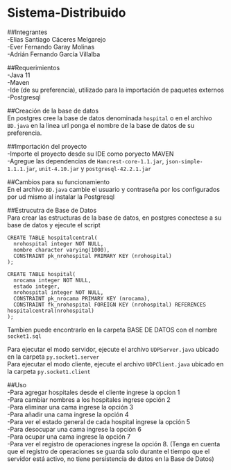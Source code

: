 # Sistema-Distribuido

##Integrantes  
-Elias Santiago Cáceres Melgarejo  
-Ever Fernando Garay Molinas  
-Adrián Fernando García Villalba


##Requerimientos  
-Java 11  
-Maven  
-Ide (de su preferencia), utilizado para la importación de paquetes externos  
-Postgresql  

##Creación de la base de datos  
En postgres cree la base de datos denominada ```hospital``` o en el archivo ```BD.java``` en la linea url ponga el nombre de la base de datos de su preferencia. 

##Importación del proyecto  
-Importe el proyecto desde su IDE como poryecto MAVEN  
-Agregue las dependencias de ```Hamcrest-core-1.1.jar```, ```json-simple-1.1.1.jar```, ```unit-4.10.jar``` y ```postgresql-42.2.1.jar```  

##Cambios para su funcionamiento  
En el archivo ```BD.java``` cambie el usuario y contraseña por los configurados por ud mismo al instalar la Postgresql  

##Estrucutra de Base de Datos  
Para crear las estructuras de la base de datos, en postgres conectese a su base de datos y ejecute el script
```
CREATE TABLE hospitalcentral(
  nrohospital integer NOT NULL,
  nombre character varying(1000),
  CONSTRAINT pk_nrohospital PRIMARY KEY (nrohospital)
);

CREATE TABLE hospital(
  nrocama integer NOT NULL,
  estado integer,
  nrohospital integer NOT NULL,
  CONSTRAINT pk_nrocama PRIMARY KEY (nrocama),
  CONSTRAINT fk_nrohospital FOREIGN KEY (nrohospital) REFERENCES hospitalcentral(nrohospital)
);
```  
Tambien puede encontrarlo en la carpeta BASE DE DATOS con el nombre ```socket1.sql```  

Para ejecutar el modo servidor, ejecute el archivo ```UDPServer.java``` ubicado en la carpeta ```py.socket1.server```  
Para ejecutar el modo cliente, ejecute el archivo ```UDPClient.java``` ubicado en la carpeta ```py.socket1.client```  

##Uso  
-Para agregar hospitales desde el cliente ingrese la opcion 1  
-Para cambiar nombres a los hospitales ingrese opción 2  
-Para eliminar una cama ingrese la opción 3  
-Para añadir una cama ingrese la opción 4  
-Para ver el estado general de cada hospital ingrese la opción 5  
-Para desocupar una cama ingrese la opción 6  
-Para ocupar una cama ingrese la opción 7  
-Para ver el registro de operaciones ingrese la opción 8. (Tenga en cuenta que el registro de operaciones se guarda solo durante el tiempo que el servidor está activo, no tiene persistencia de datos en la Base de Datos)  
